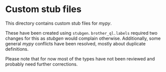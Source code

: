 # Custom stub files

This directory contains custom stub files for *mypy*.

These have been created using `stubgen`. `brother_ql.labels` required two changes for this as *stubgen* would complain otherwise. Additionally, some general *mypy* conflicts have been resolved, mostly about duplicate definitions.

Please note that for now most of the types have not been reviewed and probably need further corrections.
